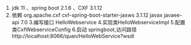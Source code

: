 1. jdk 11 、spring boot 2.1.6 、CXF 3.1.12
2. 依赖
        <dependency>
            <groupId>org.apache.cxf</groupId>
            <artifactId>cxf-spring-boot-starter-jaxws</artifactId>
            <version>3.1.12</version>
        </dependency>
        <dependency>
            <groupId>javax</groupId>
            <artifactId>javaee-api</artifactId>
            <version>7.0</version>
        </dependency>
3.编写接口
        HelloWebservice
4.实现类HelloWebserviceImpl
5.配置类CxfWebserviceConfig
6.启动 springboot,访问路径 
http://localhost:8066/quan/HelloWebService?wsdl
